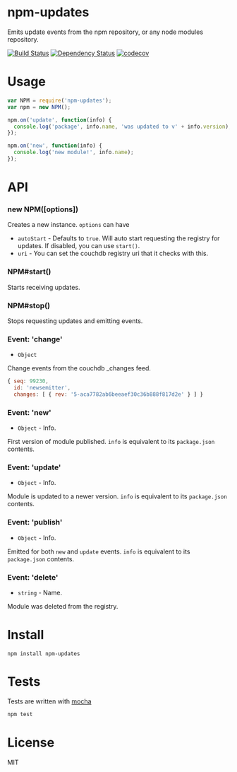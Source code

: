 # npm-updates

Emits update events from the npm repository, or any node modules repository.

[![Build Status](https://secure.travis-ci.org/fent/npm-updates.svg)](http://travis-ci.org/fent/npm-updates)
[![Dependency Status](https://david-dm.org/fent/npm-updates.svg)](https://david-dm.org/fent/npm-updates)
[![codecov](https://codecov.io/gh/fent/npm-updates/branch/master/graph/badge.svg)](https://codecov.io/gh/fent/npm-updates)

# Usage

```js
var NPM = require('npm-updates');
var npm = new NPM();

npm.on('update', function(info) {
  console.log('package', info.name, 'was updated to v' + info.version);
});

npm.on('new', function(info) {
  console.log('new module!', info.name);
});
```

# API

### new NPM([options])

Creates a new instance. `options` can have

* `autoStart` - Defaults to `true`. Will auto start requesting the registry for updates. If disabled, you can use `start()`.
* `uri` - You can set the couchdb registry uri that it checks with this.

### NPM#start()

Starts receiving updates.

### NPM#stop()

Stops requesting updates and emitting events.

### Event: 'change'
* `Object`

Change events from the couchdb _changes feed.

```js
{ seq: 99230,
  id: 'newsemitter',
  changes: [ { rev: '5-aca7782ab6beeaef30c36b888f817d2e' } ] }
```

### Event: 'new'
* `Object` - Info.

First version of module published. `info` is equivalent to its `package.json` contents.

### Event: 'update'
* `Object` - Info.

 Module is updated to a newer version. `info` is equivalent to its `package.json` contents.


### Event: 'publish'
* `Object` - Info.

Emitted for both `new` and `update` events. `info` is equivalent to its `package.json` contents.

### Event: 'delete'
* `string` - Name.

Module was deleted from the registry.


# Install

    npm install npm-updates


# Tests
Tests are written with [mocha](http://visionmedia.github.com/mocha/)

```bash
npm test
```

# License
MIT
